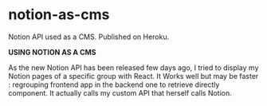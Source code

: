 # notion-as-cms
Notion API used as a CMS. Published on Heroku.

__USING NOTION AS A CMS__

As the new Notion API has been released few days ago, I tried to display my Notion pages of a specific group with React.
It Works well but may be faster : regrouping frontend app in the backend one to retrieve directly component. 
It actually calls my custom API that herself calls Notion.
